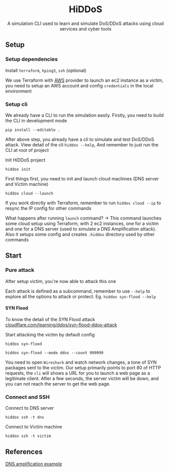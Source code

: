<h1 align="center">HiDDoS</h1>
<p align="center">A simulation CLI used to learn and simulate DoS/DDoS attacks using cloud services and cyber tools</p>

## Setup

### Setup dependencies

Install `terraform`, `hping3`, `ssh` (optional)

We use Terraform with [AWS](https://docs.aws.amazon.com/) provider to launch an ec2 instance as a victim, you need to setup an AWS account and config `credentials` in the local environment

### Setup cli

We already have a CLI to run the simulation easily. Firstly, you need to build the CLI in development mode

```shell
pip install --editable .
```

After above step, you already have a cli to simulate and test DoS/DDoS attack. View detail of the cli `hiddos --help`, And remember to just run the CLI at root of project

Init HiDDoS project

```shell
hiddos init
```

First things first, you need to init and launch cloud machines (DNS server and Victim machine)

```shell
hiddos cloud --launch
```

If you work directly with Terraform, remember to run `hiddos cloud --ip` to resync the IP config for other commands

What happens after running `launch` command?
-> This command launches some cloud setup using Terraform, with 2 ec2 instances, one for a victim and one for a DNS server (used to simulate a DNS Amplification attack). Also it setups some config and creates `.hiddos` directory used by other commands

## Start

### Pure attack

After setup victim, you're now able to attack this one

Each attack is defined as a subcommand, remember to use `--help` to explore all the options to attack or protect. Eg. `hiddos syn-flood --help`

#### SYN Flood

To know the detail of the SYN Flood attack [cloudflare.com/learning/ddos/syn-flood-ddos-attack](https://www.cloudflare.com/learning/ddos/syn-flood-ddos-attack/)

Start attacking the victim by default config

```shell
hiddos syn-flood
```

```shell
hiddos syn-flood --mode ddos --count 999999
```

You need to open `Wireshark` and watch network changes, a tone of SYN packages sent to the victim. Our setup primarily points to port 80 of HTTP requests, the `cli` will shows a URL for you to launch a web page as a legitimate client. After a few seconds, the server victim will be down, and you can not reach the server to get the web page.

### Connect and SSH

Connect to DNS server

```shell
hiddos ssh -t dns
```

Connect to Victim machine

```shell
hiddos ssh -t victim
```

## References

[DNS amplification example](https://gist.github.com/thom-s/7b3fcdcb88c0670167ccdd6ebca3c924?permalink_comment_id=3578341)
